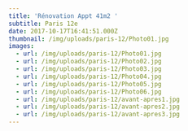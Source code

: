 ```yaml
---
title: 'Rénovation Appt 41m2 '
subtitle: Paris 12e
date: 2017-10-17T16:41:51.000Z
thumbnail: /img/uploads/paris-12/Photo01.jpg
images:
  - url: /img/uploads/paris-12/Photo01.jpg
  - url: /img/uploads/paris-12/Photo02.jpg
  - url: /img/uploads/paris-12/Photo03.jpg
  - url: /img/uploads/paris-12/Photo04.jpg
  - url: /img/uploads/paris-12/Photo05.jpg
  - url: /img/uploads/paris-12/Photo06.jpg
  - url: /img/uploads/paris-12/avant-apres1.jpg
  - url: /img/uploads/paris-12/avant-apres2.jpg
  - url: /img/uploads/paris-12/avant-apres3.jpg
---
```


